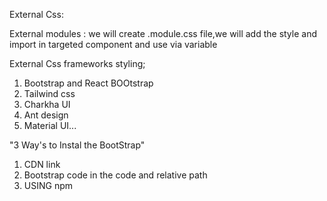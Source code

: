

External Css:

External modules : 
we will create .module.css file,we will add the style and import in targeted component and use via variable


External Css frameworks styling;


1. Bootstrap and React BOOtstrap
2. Tailwind css
3. Charkha UI
4. Ant design
5. Material UI...



"3 Way's to Instal the BootStrap"
1. CDN link
2. Bootstrap code in the code and relative path
3. USING npm

